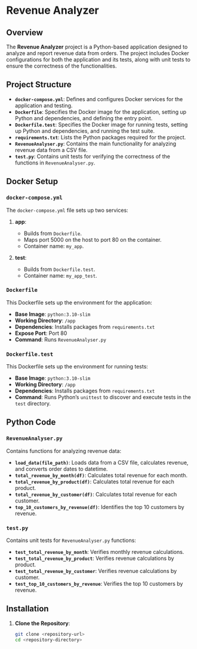 # Revenue Analyzer

## Overview

The **Revenue Analyzer** project is a Python-based application designed to analyze and report revenue data from orders. The project includes Docker configurations for both the application and its tests, along with unit tests to ensure the correctness of the functionalities.

## Project Structure

- **`docker-compose.yml`**: Defines and configures Docker services for the application and testing.
- **`Dockerfile`**: Specifies the Docker image for the application, setting up Python and dependencies, and defining the entry point.
- **`Dockerfile.test`**: Specifies the Docker image for running tests, setting up Python and dependencies, and running the test suite.
- **`requirements.txt`**: Lists the Python packages required for the project.
- **`RevenueAnalyser.py`**: Contains the main functionality for analyzing revenue data from a CSV file.
- **`test.py`**: Contains unit tests for verifying the correctness of the functions in `RevenueAnalyser.py`.

## Docker Setup

### `docker-compose.yml`

The `docker-compose.yml` file sets up two services:

1. **app**:
   - Builds from `Dockerfile`.
   - Maps port 5000 on the host to port 80 on the container.
   - Container name: `my_app`.

2. **test**:
   - Builds from `Dockerfile.test`.
   - Container name: `my_app_test`.

### `Dockerfile`

This Dockerfile sets up the environment for the application:

- **Base Image**: `python:3.10-slim`
- **Working Directory**: `/app`
- **Dependencies**: Installs packages from `requirements.txt`
- **Expose Port**: Port 80
- **Command**: Runs `RevenueAnalyser.py`

### `Dockerfile.test`

This Dockerfile sets up the environment for running tests:

- **Base Image**: `python:3.10-slim`
- **Working Directory**: `/app`
- **Dependencies**: Installs packages from `requirements.txt`
- **Command**: Runs Python’s `unittest` to discover and execute tests in the `test` directory.

## Python Code

### `RevenueAnalyser.py`

Contains functions for analyzing revenue data:

- **`load_data(file_path)`**: Loads data from a CSV file, calculates revenue, and converts order dates to datetime.
- **`total_revenue_by_month(df)`**: Calculates total revenue for each month.
- **`total_revenue_by_product(df)`**: Calculates total revenue for each product.
- **`total_revenue_by_customer(df)`**: Calculates total revenue for each customer.
- **`top_10_customers_by_revenue(df)`**: Identifies the top 10 customers by revenue.

### `test.py`

Contains unit tests for `RevenueAnalyser.py` functions:

- **`test_total_revenue_by_month`**: Verifies monthly revenue calculations.
- **`test_total_revenue_by_product`**: Verifies revenue calculations by product.
- **`test_total_revenue_by_customer`**: Verifies revenue calculations by customer.
- **`test_top_10_customers_by_revenue`**: Verifies the top 10 customers by revenue.

## Installation

1. **Clone the Repository**:

   ```sh
   git clone <repository-url>
   cd <repository-directory>
